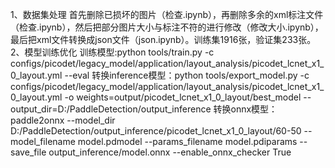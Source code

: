 1、数据集处理
首先删除已损坏的图片（检查.ipynb），再删除多余的xml标注文件（检查.ipynb），然后把部分图片大小与标注不符的进行修改（修改大小.ipynb），最后把xml文件转换成json文件（json.ipynb）。训练集1916张，验证集233张。
2、模型训练优化
训练模型:python tools/train.py -c configs/picodet/legacy_model/application/layout_analysis/picodet_lcnet_x1_0_layout.yml --eval
转换inference模型：python tools/export_model.py -c configs/picodet/legacy_model/application/layout_analysis/picodet_lcnet_x1_0_layout.yml -o weights=output/picodet_lcnet_x1_0_layout/best_model --output_dir=D:/PaddleDetection/output_inference
转换onnx模型：paddle2onnx --model_dir D:/PaddleDetection/output_inference/picodet_lcnet_x1_0_layout/60-50 --model_filename model.pdmodel --params_filename model.pdiparams --save_file output_inference/model.onnx --enable_onnx_checker True
